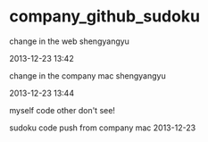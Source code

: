 company_github_sudoku
=====================

change in the web shengyangyu

2013-12-23 13:42

change in the company mac shengyangyu

2013-12-23 13:44


myself code other don't see!

sudoku code push from company mac 2013-12-23 
